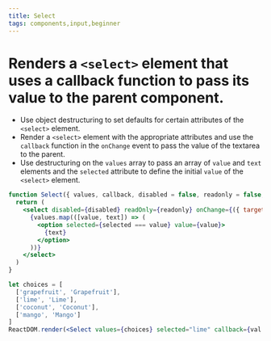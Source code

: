 ```yaml
---
title: Select
tags: components,input,beginner
---
```


# Renders a `<select>` element that uses a callback function to pass its value to the parent component.

- Use object destructuring to set defaults for certain attributes of the `<select>` element.
- Render a `<select>` element with the appropriate attributes and use the `callback` function in the `onChange` event to pass the value of the textarea to the parent.
- Use destructuring on the `values` array to pass an array of `value` and `text` elements and the `selected` attribute to define the initial `value` of the `<select>` element.

```jsx
function Select({ values, callback, disabled = false, readonly = false, selected }) {
  return (
    <select disabled={disabled} readOnly={readonly} onChange={({ target: { value } }) => callback(value)}>
      {values.map(([value, text]) => (
        <option selected={selected === value} value={value}>
          {text}
        </option>
      ))}
    </select>
  )
}
```

```jsx
let choices = [
  ['grapefruit', 'Grapefruit'],
  ['lime', 'Lime'],
  ['coconut', 'Coconut'],
  ['mango', 'Mango']
]
ReactDOM.render(<Select values={choices} selected="lime" callback={val => console.log(val)} />, document.getElementById('root'))
```
